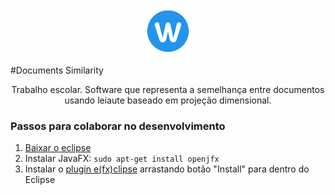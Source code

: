 
<p align="center">
	<img alt="Documents Similarity logo" src="https://raw.githubusercontent.com/sergiodeveloper/DocumentsSimilarity/master/src/main/resources/icon.png" />
</p>

#Documents Similarity

<p align="center">Trabalho escolar. Software que representa a semelhança entre documentos usando leiaute baseado em projeção dimensional.</p>

### Passos para colaborar no desenvolvimento

1. [Baixar o eclipse](https://www.eclipse.org/downloads/download.php?file=/technology/epp/downloads/release/2019-03/R/eclipse-java-2019-03-R-linux-gtk-x86_64.tar.gz)
2. Instalar JavaFX: `sudo apt-get install openjfx`
3. Instalar o [plugin e(fx)clipse](https://marketplace.eclipse.org/content/efxclipse) arrastando botão "Install" para dentro do Eclipse 

